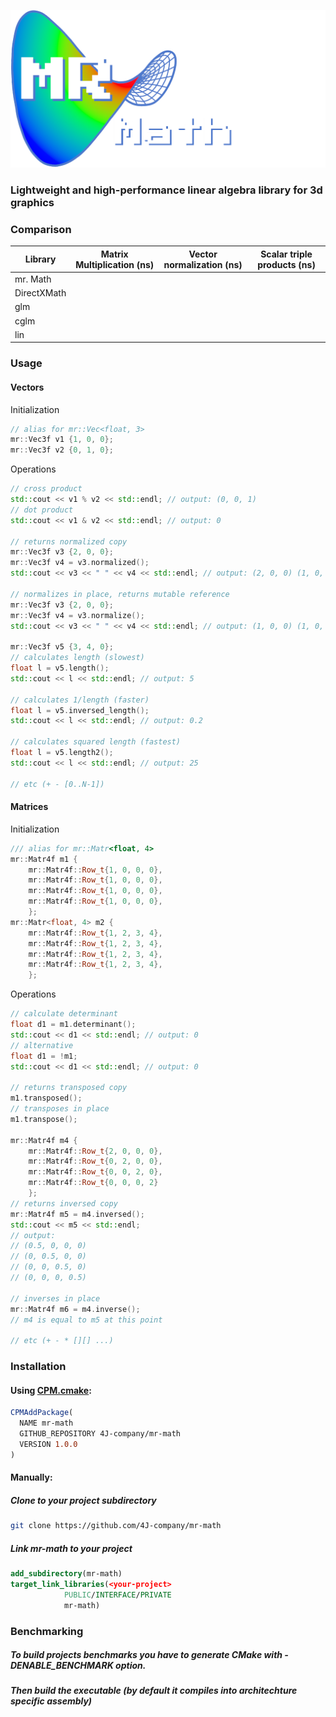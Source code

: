 ![mr. Math](./mr-math-logo.png) 
### Lightweight and high-performance linear algebra library for 3d graphics

### Comparison
| Library      | Matrix Multiplication (ns) | Vector normalization (ns) | Scalar triple products (ns) |
|--------------|----------------------------|---------------------------|-----------------------------|
| mr. Math     |                            |                           |                             |
| DirectXMath  |                            |                           |                             |
| glm          |                            |                           |                             |
| cglm         |                            |                           |                             |
| lin          |                            |                           |                             |

### Usage
#### Vectors
Initialization
```cpp
// alias for mr::Vec<float, 3>
mr::Vec3f v1 {1, 0, 0};
mr::Vec3f v2 {0, 1, 0};
```
Operations
```cpp
// cross product
std::cout << v1 % v2 << std::endl; // output: (0, 0, 1)
// dot product
std::cout << v1 & v2 << std::endl; // output: 0

// returns normalized copy
mr::Vec3f v3 {2, 0, 0};
mr::Vec3f v4 = v3.normalized();
std::cout << v3 << " " << v4 << std::endl; // output: (2, 0, 0) (1, 0, 0)

// normalizes in place, returns mutable reference
mr::Vec3f v3 {2, 0, 0};
mr::Vec3f v4 = v3.normalize();
std::cout << v3 << " " << v4 << std::endl; // output: (1, 0, 0) (1, 0, 0)

mr::Vec3f v5 {3, 4, 0};
// calculates length (slowest)
float l = v5.length();
std::cout << l << std::endl; // output: 5

// calculates 1/length (faster)
float l = v5.inversed_length();
std::cout << l << std::endl; // output: 0.2

// calculates squared length (fastest)
float l = v5.length2();
std::cout << l << std::endl; // output: 25

// etc (+ - [0..N-1])
```

#### Matrices
Initialization
```cpp
/// alias for mr::Matr<float, 4>
mr::Matr4f m1 {
    mr::Matr4f::Row_t{1, 0, 0, 0},
    mr::Matr4f::Row_t{1, 0, 0, 0},
    mr::Matr4f::Row_t{1, 0, 0, 0},
    mr::Matr4f::Row_t{1, 0, 0, 0},
    };
mr::Matr<float, 4> m2 {
    mr::Matr4f::Row_t{1, 2, 3, 4},
    mr::Matr4f::Row_t{1, 2, 3, 4},
    mr::Matr4f::Row_t{1, 2, 3, 4},
    mr::Matr4f::Row_t{1, 2, 3, 4},
    };
```
Operations
```cpp
// calculate determinant
float d1 = m1.determinant();
std::cout << d1 << std::endl; // output: 0
// alternative
float d1 = !m1;
std::cout << d1 << std::endl; // output: 0

// returns transposed copy
m1.transposed();
// transposes in place
m1.transpose();

mr::Matr4f m4 {
    mr::Matr4f::Row_t{2, 0, 0, 0},
    mr::Matr4f::Row_t{0, 2, 0, 0},
    mr::Matr4f::Row_t{0, 0, 2, 0},
    mr::Matr4f::Row_t{0, 0, 0, 2}
    };
// returns inversed copy
mr::Matr4f m5 = m4.inversed();
std::cout << m5 << std::endl;
// output:
// (0.5, 0, 0, 0)
// (0, 0.5, 0, 0)
// (0, 0, 0.5, 0)
// (0, 0, 0, 0.5)

// inverses in place
mr::Matr4f m6 = m4.inverse();
// m4 is equal to m5 at this point

// etc (+ - * [][] ...)
```

### Installation
#### Using [CPM.cmake](https://github.com/cpm-cmake/CPM.cmake):
```cmake
CPMAddPackage(
  NAME mr-math
  GITHUB_REPOSITORY 4J-company/mr-math
  VERSION 1.0.0
)
```
#### Manually:
##### Clone to your project subdirectory
```bash
git clone https://github.com/4J-company/mr-math
```

##### Link mr-math to your project
```cmake
add_subdirectory(mr-math)
target_link_libraries(<your-project>
            PUBLIC/INTERFACE/PRIVATE
            mr-math)
```

### Benchmarking
##### To build projects benchmarks you have to generate CMake with -DENABLE_BENCHMARK option.
##### Then build the executable (by default it compiles into architechture specific assembly)

